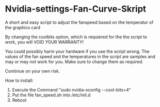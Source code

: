 # Nvidia-settings-Fan-Curve-Skript
A short and easy script to adjust the fanspeed based on the temperatur of the graphics card

By changing the coolbits option, which is requiered for the the script to work, you will VOID YOUR WARRANTY!

You could possibly harm your hardware if you use the script wrong. The values of the fan speed and the temperatures in the script
are samples and may or may not work for you. Make sure to change them as required.

Continiue on your own risk.

How to install:
1. Execute the Command "sudo nvidia-xconfig --cool-bits=4"
2. Put the file fan_speed.sh into /etc/init.d
3. Reboot
